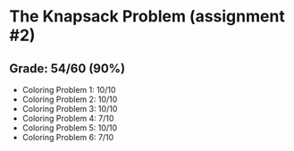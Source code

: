 # The Knapsack Problem (assignment #2)

## Grade: 54/60 (90%)

- Coloring Problem 1: 10/10
- Coloring Problem 2: 10/10
- Coloring Problem 3: 10/10
- Coloring Problem 4: 7/10
- Coloring Problem 5: 10/10
- Coloring Problem 6: 7/10
